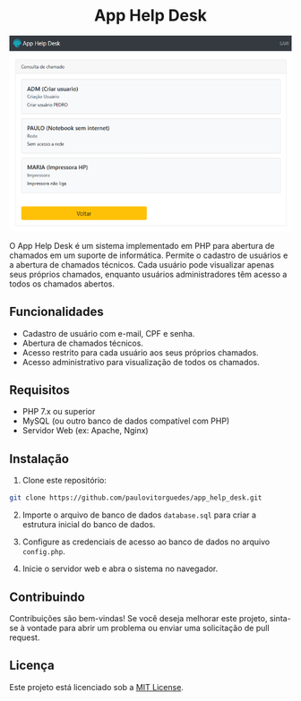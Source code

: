 <h1 align="center">App Help Desk</h1>

![Interface-projeto](_img/cadastro.png)

O App Help Desk é um sistema implementado em PHP para abertura de chamados em um suporte de informática. Permite o cadastro de usuários e a abertura de chamados técnicos. Cada usuário pode visualizar apenas seus próprios chamados, enquanto usuários administradores têm acesso a todos os chamados abertos.

## Funcionalidades

- Cadastro de usuário com e-mail, CPF e senha.
- Abertura de chamados técnicos.
- Acesso restrito para cada usuário aos seus próprios chamados.
- Acesso administrativo para visualização de todos os chamados.

## Requisitos

- PHP 7.x ou superior
- MySQL (ou outro banco de dados compatível com PHP)
- Servidor Web (ex: Apache, Nginx)

## Instalação

1. Clone este repositório:

```bash
git clone https://github.com/paulovitorguedes/app_help_desk.git
```
2. Importe o arquivo de banco de dados ```database.sql``` para criar a estrutura inicial do banco de dados.

3. Configure as credenciais de acesso ao banco de dados no arquivo ```config.php```.

4. Inicie o servidor web e abra o sistema no navegador.


## Contribuindo

Contribuições são bem-vindas! Se você deseja melhorar este projeto, sinta-se à vontade para abrir um problema ou enviar uma solicitação de pull request.

## Licença

Este projeto está licenciado sob a [MIT License](https://opensource.org/licenses/MIT).
